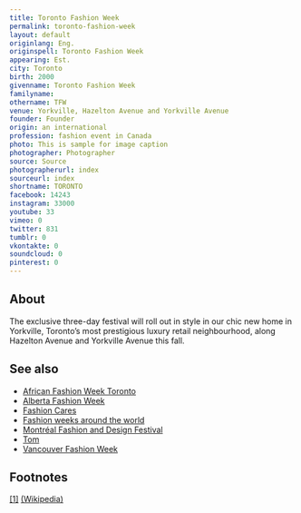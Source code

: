 ```yaml
---
title: Toronto Fashion Week
permalink: toronto-fashion-week
layout: default
originlang: Eng.
originspell: Toronto Fashion Week
appearing: Est.
city: Toronto
birth: 2000
givenname: Toronto Fashion Week
familyname:
othername: TFW
venue: Yorkville, Hazelton Avenue and Yorkville Avenue
founder: Founder
origin: an international
profession: fashion event in Canada
photo: This is sample for image caption
photographer: Photographer
source: Source
photographerurl: index
sourceurl: index
shortname: TORONTO
facebook: 14243
instagram: 33000
youtube: 33
vimeo: 0
twitter: 831
tumblr: 0
vkontakte: 0
soundcloud: 0
pinterest: 0
---
```


## About

The exclusive three-day festival will roll out in style in our chic new home in Yorkville, Toronto’s most prestigious luxury retail neighbourhood, along Hazelton Avenue and Yorkville Avenue this fall.

## See also

+ [African Fashion Week Toronto](african-fashion-week-toronto)
+ [Alberta Fashion Week](alberta-fashion-week)
+ [Fashion Cares](fashion-cares)
+ [Fashion weeks around the world](fashion-weeks-around-the-world)
+ [Montréal Fashion and Design Festival](montreal-fashion-and-design-festival)
+ [Tom](tom)
+ [Vancouver Fashion Week](vancouver-fashion-week)

## Footnotes

[[1]](#a1) <span id="f1"></span> [(Wikipedia)](index)
